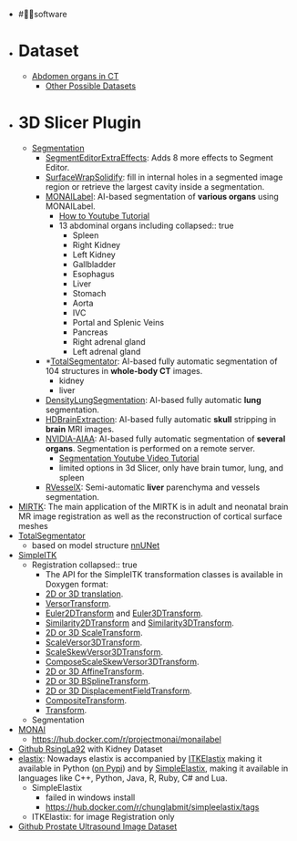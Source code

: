 - #👩‍💻software
- # Dataset
	- [Abdomen organs in CT](https://www.synapse.org/#!Synapse:syn3193805/wiki/217789)
		- [Other Possible Datasets](https://www.synapse.org/#)
- # 3D Slicer Plugin
	- [Segmentation](https://slicer.readthedocs.io/en/latest/user_guide/image_segmentation.html#segmentation-modules)
		- [SegmentEditorExtraEffects](https://github.com/lassoan/SlicerSegmentEditorExtraEffects): Adds 8 more effects to Segment Editor.
		- [SurfaceWrapSolidify](https://github.com/sebastianandress/Slicer-SurfaceWrapSolidify): fill in internal holes in a segmented image region or retrieve the largest cavity inside a segmentation.
		- [MONAILabel](https://github.com/Project-MONAI/MONAILabel/tree/main/plugins/slicer/MONAILabel): AI-based segmentation of **various organs** using MONAILabel.
			- [How to Youtube Tutorial](https://www.youtube.com/watch?v=KjwuFx0pTXU)
			- 13 abdominal organs including
			  collapsed:: true
				- Spleen
				- Right Kidney
				- Left Kidney
				- Gallbladder
				- Esophagus
				- Liver
				- Stomach
				- Aorta
				- IVC
				- Portal and Splenic Veins
				- Pancreas
				- Right adrenal gland
				- Left adrenal gland
		- *[TotalSegmentator](https://github.com/lassoan/SlicerTotalSegmentator): AI-based fully automatic segmentation of 104 structures in **whole-body CT** images.
			- kidney
			- liver
		- [DensityLungSegmentation](https://github.com/pzaffino/SlicerDensityLungSegmentation): AI-based fully automatic **lung** segmentation.
		- [HDBrainExtraction](https://github.com/lassoan/SlicerHDBrainExtraction): AI-based fully automatic **skull** stripping in **brain** MRI images.
		- [NVIDIA-AIAA](https://github.com/NVIDIA/ai-assisted-annotation-client/tree/master/slicer-plugin): AI-based fully automatic segmentation of **several organs**. Segmentation is performed on a remote server.
			- [Segmentation Youtube Video Tutorial](https://www.youtube.com/watch?v=ucnvE16pkmI&t=23s)
			- limited options in 3d Slicer, only have brain tumor, lung, and spleen
		- [RVesselX](https://github.com/R-Vessel-X/SlicerRVXLiverSegmentation): Semi-automatic **liver** parenchyma and vessels segmentation.
- [MIRTK](https://mirtk.github.io/index.html): The main application of the MIRTK is in adult and neonatal brain MR image registration as well as the reconstruction of cortical surface meshes
- [TotalSegmentator](https://github.com/wasserth/TotalSegmentator)
	- based on model structure [nnUNet](https://github.com/MIC-DKFZ/nnUNet)
- [SimpleITK](https://simpleitk.org/)
	- Registration
	  collapsed:: true
		- The API for the SimpleITK transformation classes is available in Doxygen format:
		- [2D or 3D translation](https://simpleitk.org/doxygen/latest/html/classitk_1_1simple_1_1TranslationTransform.html).
		- [VersorTransform](https://simpleitk.org/doxygen/latest/html/classitk_1_1simple_1_1VersorTransform.html).
		- [Euler2DTransform](https://simpleitk.org/doxygen/latest/html/classitk_1_1simple_1_1Euler2DTransform.html) and [Euler3DTransform](https://simpleitk.org/doxygen/latest/html/classitk_1_1simple_1_1Euler3DTransform.html).
		- [Similarity2DTransform](https://simpleitk.org/doxygen/latest/html/classitk_1_1simple_1_1Similarity2DTransform.html) and [Similarity3DTransform](https://simpleitk.org/doxygen/latest/html/classitk_1_1simple_1_1Similarity3DTransform.html).
		- [2D or 3D ScaleTransform](https://simpleitk.org/doxygen/latest/html/classitk_1_1simple_1_1ScaleTransform.html).
		- [ScaleVersor3DTransform](https://simpleitk.org/doxygen/latest/html/classitk_1_1simple_1_1ScaleVersor3DTransform.html).
		- [ScaleSkewVersor3DTransform](https://simpleitk.org/doxygen/latest/html/classitk_1_1simple_1_1ScaleSkewVersor3DTransform.html).
		- [ComposeScaleSkewVersor3DTransform](https://simpleitk.org/doxygen/latest/html/classitk_1_1simple_1_1ComposeScaleSkewVersor3DTransform.html).
		- [2D or 3D AffineTransform](https://simpleitk.org/doxygen/latest/html/classitk_1_1simple_1_1AffineTransform.html).
		- [2D or 3D BSplineTransform](https://simpleitk.org/doxygen/latest/html/classitk_1_1simple_1_1BSplineTransform.html).
		- [2D or 3D DisplacementFieldTransform](https://simpleitk.org/doxygen/latest/html/classitk_1_1simple_1_1DisplacementFieldTransform.html).
		- [CompositeTransform](https://simpleitk.org/doxygen/latest/html/classitk_1_1simple_1_1CompositeTransform.html).
		- [Transform](https://simpleitk.org/doxygen/latest/html/classitk_1_1simple_1_1Transform.html).
	- Segmentation
- [MONAI](https://github.com/Project-MONAI/MONAI/)
	- https://hub.docker.com/r/projectmonai/monailabel
- [Github RsingLa92](https://github.com/rsingla92/kidneyUS) with Kidney Dataset
- [elastix](https://elastix.lumc.nl/): Nowadays elastix is accompanied by [ITKElastix](https://github.com/InsightSoftwareConsortium/ITKElastix) making it available in Python ([on Pypi](https://pypi.org/project/itk-elastix/)) and by [SimpleElastix](http://simpleelastix.github.io/), making it available in languages like C++, Python, Java, R, Ruby, C# and Lua.
	- SimpleElastix
		- failed in windows install
		- https://hub.docker.com/r/chunglabmit/simpleelastix/tags
	- ITKElastix: for image Registration only
- [Github Prostate Ultrasound Image Dataset](https://github.com/nurbalbayrak/prostate_volume_estimation)
